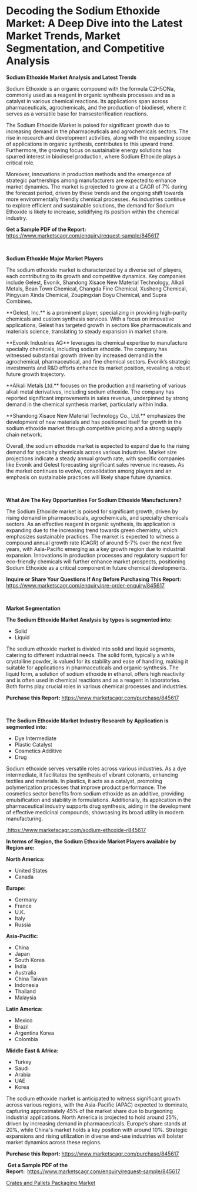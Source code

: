 <p><h1>Decoding the Sodium Ethoxide Market: A Deep Dive into the Latest Market Trends, Market Segmentation, and Competitive Analysis</h1></p><p><strong>Sodium Ethoxide Market Analysis and Latest Trends</strong></p>
<p><p>Sodium Ethoxide is an organic compound with the formula C2H5ONa, commonly used as a reagent in organic synthesis processes and as a catalyst in various chemical reactions. Its applications span across pharmaceuticals, agrochemicals, and the production of biodiesel, where it serves as a versatile base for transesterification reactions.</p><p>The Sodium Ethoxide Market is poised for significant growth due to increasing demand in the pharmaceuticals and agrochemicals sectors. The rise in research and development activities, along with the expanding scope of applications in organic synthesis, contributes to this upward trend. Furthermore, the growing focus on sustainable energy solutions has spurred interest in biodiesel production, where Sodium Ethoxide plays a critical role.</p><p>Moreover, innovations in production methods and the emergence of strategic partnerships among manufacturers are expected to enhance market dynamics. The market is projected to grow at a CAGR of 7% during the forecast period, driven by these trends and the ongoing shift towards more environmentally friendly chemical processes. As industries continue to explore efficient and sustainable solutions, the demand for Sodium Ethoxide is likely to increase, solidifying its position within the chemical industry.</p></p>
<p><strong>Get a Sample PDF of the Report:&nbsp;</strong> <a href="https://www.marketscagr.com/enquiry/request-sample/845617?utm_campaign=2110&utm_medium=2&utm_source=Github&utm_content=ia&utm_term=01042025&utm_id=sodium-ethoxide">https://www.marketscagr.com/enquiry/request-sample/845617</a></p>
<p>&nbsp;</p>
<p><strong>Sodium Ethoxide Major Market Players</strong></p>
<p><p>The sodium ethoxide market is characterized by a diverse set of players, each contributing to its growth and competitive dynamics. Key companies include Gelest, Evonik, Shandong Xisace New Material Technology, Alkali Metals, Bean Town Chemical, Changda Fine Chemical, Xusheng Chemical, Pingyuan Xinda Chemical, Zoupingxian Boyu Chemical, and Supra Combines.</p><p>**Gelest, Inc.** is a prominent player, specializing in providing high-purity chemicals and custom synthesis services. With a focus on innovative applications, Gelest has targeted growth in sectors like pharmaceuticals and materials science, translating to steady expansion in market share.</p><p>**Evonik Industries AG** leverages its chemical expertise to manufacture specialty chemicals, including sodium ethoxide. The company has witnessed substantial growth driven by increased demand in the agrochemical, pharmaceutical, and fine chemical sectors. Evonik’s strategic investments and R&D efforts enhance its market position, revealing a robust future growth trajectory.</p><p>**Alkali Metals Ltd.** focuses on the production and marketing of various alkali metal derivatives, including sodium ethoxide. The company has reported significant improvements in sales revenue, underpinned by strong demand in the chemical synthesis market, particularly within India.</p><p>**Shandong Xisace New Material Technology Co., Ltd.** emphasizes the development of new materials and has positioned itself for growth in the sodium ethoxide market through competitive pricing and a strong supply chain network.</p><p>Overall, the sodium ethoxide market is expected to expand due to the rising demand for specialty chemicals across various industries. Market size projections indicate a steady annual growth rate, with specific companies like Evonik and Gelest forecasting significant sales revenue increases. As the market continues to evolve, consolidation among players and an emphasis on sustainable practices will likely shape future dynamics.</p></p>
<p>&nbsp;</p>
<p><strong>What Are The Key Opportunities For Sodium Ethoxide Manufacturers?</strong></p>
<p><p>The Sodium Ethoxide market is poised for significant growth, driven by rising demand in pharmaceuticals, agrochemicals, and specialty chemicals sectors. As an effective reagent in organic synthesis, its application is expanding due to the increasing trend towards green chemistry, which emphasizes sustainable practices. The market is expected to witness a compound annual growth rate (CAGR) of around 5-7% over the next five years, with Asia-Pacific emerging as a key growth region due to industrial expansion. Innovations in production processes and regulatory support for eco-friendly chemicals will further enhance market prospects, positioning Sodium Ethoxide as a critical component in future chemical developments.</p></p>
<p><strong>Inquire or Share Your Questions If Any Before Purchasing This Report:</strong> <a href="https://www.marketscagr.com/enquiry/pre-order-enquiry/845617?utm_campaign=2110&utm_medium=2&utm_source=Github&utm_content=ia&utm_term=01042025&utm_id=sodium-ethoxide">https://www.marketscagr.com/enquiry/pre-order-enquiry/845617</a></p>
<p>&nbsp;</p>
<p><strong>Market Segmentation</strong></p>
<p><strong>The Sodium Ethoxide Market Analysis by types is segmented into:</strong></p>
<p><ul><li>Solid</li><li>Liquid</li></ul></p>
<p><p>The sodium ethoxide market is divided into solid and liquid segments, catering to different industrial needs. The solid form, typically a white crystalline powder, is valued for its stability and ease of handling, making it suitable for applications in pharmaceuticals and organic synthesis. The liquid form, a solution of sodium ethoxide in ethanol, offers high reactivity and is often used in chemical reactions and as a reagent in laboratories. Both forms play crucial roles in various chemical processes and industries.</p></p>
<p><strong>Purchase this Report:&nbsp;</strong><a href="https://www.marketscagr.com/purchase/845617?utm_campaign=2110&utm_medium=2&utm_source=Github&utm_content=ia&utm_term=01042025&utm_id=sodium-ethoxide">https://www.marketscagr.com/purchase/845617</a></p>
<p>&nbsp;</p>
<p><strong>The Sodium Ethoxide Market Industry Research by Application is segmented into:</strong></p>
<p><ul><li>Dye Intermediate</li><li>Plastic Catalyst</li><li>Cosmetics Additive</li><li>Drug</li></ul></p>
<p><p>Sodium ethoxide serves versatile roles across various industries. As a dye intermediate, it facilitates the synthesis of vibrant colorants, enhancing textiles and materials. In plastics, it acts as a catalyst, promoting polymerization processes that improve product performance. The cosmetics sector benefits from sodium ethoxide as an additive, providing emulsification and stability in formulations. Additionally, its application in the pharmaceutical industry supports drug synthesis, aiding in the development of effective medicinal compounds, showcasing its broad utility in modern manufacturing.</p></p>
<p><a href="https://www.marketscagr.com/sodium-ethoxide-r845617?utm_campaign=2110&utm_medium=2&utm_source=Github&utm_content=ia&utm_term=01042025&utm_id=sodium-ethoxide">&nbsp;https://www.marketscagr.com/sodium-ethoxide-r845617</a></p>
<p><strong>In terms of Region, the Sodium Ethoxide Market Players available by Region are:</strong></p>
<p>
    <p> <strong> North America: </strong>
        <ul>
            <li>United States</li>
            <li>Canada</li>
        </ul>
        </p> 
    <p> <strong> Europe: </strong>
        <ul>
            <li>Germany</li>
            <li>France</li>
            <li>U.K.</li>
            <li>Italy</li>
            <li>Russia</li>
        </ul>
        </p> 
    <p> <strong> Asia-Pacific: </strong>
        <ul>
            <li>China</li>
            <li>Japan</li>
            <li>South Korea</li>
            <li>India</li>
            <li>Australia</li>
            <li>China Taiwan</li>
            <li>Indonesia</li>
            <li>Thailand</li>
            <li>Malaysia</li>
        </ul>
        </p> 
    <p> <strong> Latin America: </strong>
        <ul>
            <li>Mexico</li>
            <li>Brazil</li>
            <li>Argentina Korea</li>
            <li>Colombia</li>
        </ul>
        </p> 
    <p> <strong> Middle East & Africa: </strong>
        <ul>
            <li>Turkey</li>
            <li>Saudi</li>
            <li>Arabia</li>
            <li>UAE</li>
            <li>Korea</li>
        </ul>
    </p>
    </p>
<p><p>The sodium ethoxide market is anticipated to witness significant growth across various regions, with the Asia-Pacific (APAC) expected to dominate, capturing approximately 45% of the market share due to burgeoning industrial applications. North America is projected to hold around 25%, driven by increasing demand in pharmaceuticals. Europe’s share stands at 20%, while China's market holds a key position with around 10%. Strategic expansions and rising utilization in diverse end-use industries will bolster market dynamics across these regions.</p></p>
<p><strong>Purchase this Report: </strong><a href="https://www.marketscagr.com/purchase/845617?utm_campaign=2110&utm_medium=2&utm_source=Github&utm_content=ia&utm_term=01042025&utm_id=sodium-ethoxide">https://www.marketscagr.com/purchase/845617</a></p>
<p>&nbsp;<strong>Get a Sample PDF of the Report:&nbsp;&nbsp;</strong><a href="https://www.marketscagr.com/enquiry/request-sample/845617?utm_campaign=2110&utm_medium=2&utm_source=Github&utm_content=ia&utm_term=01042025&utm_id=sodium-ethoxide">https://www.marketscagr.com/enquiry/request-sample/845617</a></p>
<p><strong></strong></p>
<p><p><a href="https://github.com/ashepherd82/Market-Research-Report-List-7/blob/main/crates-and-pallets-packaging-market.md?utm_campaign=2110&utm_medium=2&utm_source=Github&utm_content=ia&utm_term=01042025&utm_id=sodium-ethoxide">Crates and Pallets Packaging Market</a></p></p>